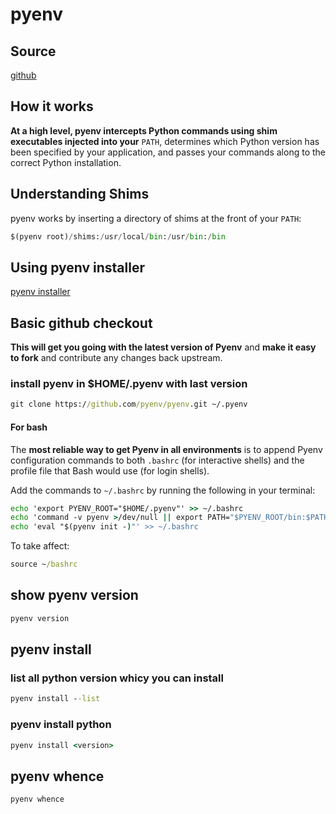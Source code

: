 # pyenv

## Source

[github](https://github.com/pyenv/pyenv#automatic-installer)

## How it works

**At a high level, pyenv intercepts Python commands using shim executables injected into your** `PATH`, determines which Python version has been specified by your application, and passes your commands along to the correct Python installation.

## Understanding Shims

pyenv works by inserting a directory of shims at the front of your `PATH`:

```python
$(pyenv root)/shims:/usr/local/bin:/usr/bin:/bin
```

## Using pyenv installer

[pyenv installer](https://github.com/pyenv/pyenv-installer)

## Basic github checkout

**This will get you going with the latest version of Pyenv** and **make it easy to fork** and contribute any changes back upstream.

### install pyenv in $HOME/.pyenv with last version

```cmd
git clone https://github.com/pyenv/pyenv.git ~/.pyenv
```

#### For bash

The **most reliable way to get Pyenv in all environments** is to append Pyenv configuration commands to both `.bashrc` (for interactive shells) and the profile file that Bash would use (for login shells).

Add the commands to `~/.bashrc` by running the following in your terminal:

```cmd
echo 'export PYENV_ROOT="$HOME/.pyenv"' >> ~/.bashrc
echo 'command -v pyenv >/dev/null || export PATH="$PYENV_ROOT/bin:$PATH"' >> ~/.bashrc
echo 'eval "$(pyenv init -)"' >> ~/.bashrc
```

To take affect:

```cmd
source ~/bashrc
```

## show pyenv version

```cmd
pyenv version
```

## pyenv install

### list all python version whicy you can install

```cmd
pyenv install --list
```

### pyenv install python

```cmd
pyenv install <version>
```

## pyenv whence

```cmd
pyenv whence
```
